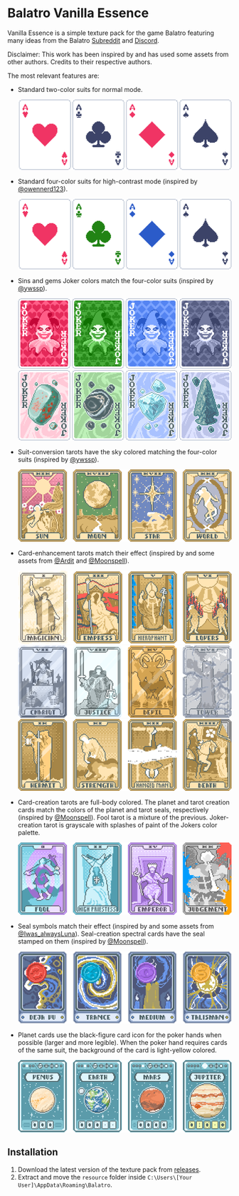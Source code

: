 # Balatro Vanilla Essence

Vanilla Essence is a simple texture pack for the game Balatro featuring many ideas from the Balatro [Subreddit](https://www.reddit.com/r/balatro/) and [Discord](https://discord.com/invite/balatro).

Disclaimer: This work has been inspired by and has used some assets from other authors. Credits to their respective authors.

The most relevant features are:

- Standard two-color suits for normal mode.

  ![card_normal](README/card_normal.png)

- Standard four-color suits for high-contrast mode (inspired by [@owennerd123](https://www.reddit.com/r/balatro/comments/1bgcmf4/four_color_deck_replacement_to_match_the_standard/)).

  ![card_contrast](README/card_contrast.png)

- Sins and gems Joker colors match the four-color suits (inspired by [@ywssp](https://discord.com/channels/1116389027176787968/1236681231262027906)).

  ![joker_sins](README/joker_sins.png)
  ![joker_gems](README/joker_gems.png)

- Suit-conversion tarots have the sky colored matching the four-color suits (inspired by [@ywssp](https://discord.com/channels/1116389027176787968/1292684173735366769)).

  ![tarot_suits](README/tarot_suits.png)

- Card-enhancement tarots match their effect (inspired by and some assets from [@Ardit](https://github.com/Ard1tion/Improved-Booster-Tarots/releases/latest) and [@Moonspell](https://discord.com/channels/1116389027176787968/1292684173735366769)).

  ![tarot_modifiers](README/tarot_modifiers.png)
  ![tarot_materials](README/tarot_materials.png)
  ![tarot_others](README/tarot_others.png)

- Card-creation tarots are full-body colored. The planet and tarot creation cards match the colors of the planet and tarot seals, respectively (inspired by [@Moonspell](https://discord.com/channels/1116389027176787968/1292684173735366769)). Fool tarot is a mixture of the previous. Joker-creation tarot is grayscale with splashes of paint of the Jokers color palette.

  ![tarot_creators](README/tarot_creators.png)

- Seal symbols match their effect (inspired by and some assets from [@Iwas_alwaysLuna](https://discord.com/channels/1116389027176787968/1216064295633289286)). Seal-creation spectral cards have the seal stamped on them (inspired by [@Moonspell](https://discord.com/channels/1116389027176787968/1292684173735366769)).

  ![spectral_seal](README/spectral_seals.png)

- Planet cards use the black-figure card icon for the poker hands when possible (larger and more legible). When the poker hand requires cards of the same suit, the background of the card is light-yellow colored.

  ![planet](README/planet.png)

## Installation

1) Download the latest version of the texture pack from [releases](https://github.com/MKReyesH/BalatroVanillaEssence/releases/latest).
1) Extract and move the ```resource``` folder inside ```C:\Users\[Your User]\AppData\Roaming\Balatro```.

